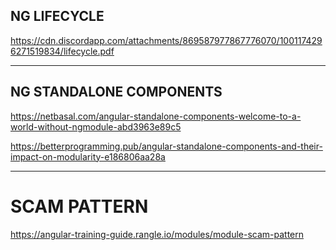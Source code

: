 ## NG LIFECYCLE

https://cdn.discordapp.com/attachments/869587977867776070/1001174296271519834/lifecycle.pdf


___
## NG STANDALONE COMPONENTS

https://netbasal.com/angular-standalone-components-welcome-to-a-world-without-ngmodule-abd3963e89c5

https://betterprogramming.pub/angular-standalone-components-and-their-impact-on-modularity-e186806aa28a


___
# SCAM PATTERN

https://angular-training-guide.rangle.io/modules/module-scam-pattern


